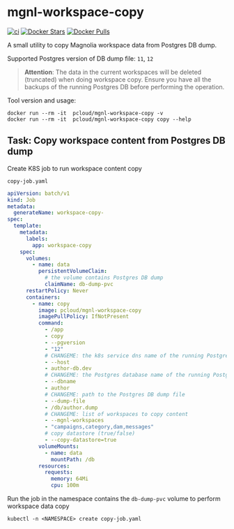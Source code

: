 # mgnl-workspace-copy

[![ci](https://github.com/quangthe/mgnl-workspace-copy/actions/workflows/build-docker.yaml/badge.svg)](https://github.com/quangthe/mgnl-workspace-copy/actions/workflows/build-docker.yaml)
[![Docker Stars](https://img.shields.io/docker/stars/pcloud/mgnl-workspace-copy.svg?style=flat)](https://hub.docker.com/r/pcloud/mgnl-workspace-copy/)
[![Docker Pulls](https://img.shields.io/docker/pulls/pcloud/mgnl-workspace-copy.svg?style=flat)](https://hub.docker.com/r/pcloud/mgnl-workspace-copy/)

A small utility to copy Magnolia workspace data from Postgres DB dump.

Supported Postgres version of DB dump file: `11`, `12`

> **Attention**: The data in the current workspaces will be deleted (truncated) when doing workspace copy. 
> Ensure you have all the backups of the running Postgres DB before performing the operation.  

Tool version and usage:
```shell
docker run --rm -it  pcloud/mgnl-workspace-copy -v
docker run --rm -it  pcloud/mgnl-workspace-copy copy --help
```

## Task: Copy workspace content from Postgres DB dump

Create K8S job to run workspace content copy

`copy-job.yaml`

```yaml
apiVersion: batch/v1
kind: Job
metadata:
  generateName: workspace-copy-
spec:
  template:
    metadata:
      labels:
        app: workspace-copy
    spec:
      volumes:
        - name: data
          persistentVolumeClaim:
            # the volume contains Postgres DB dump
            claimName: db-dump-pvc
      restartPolicy: Never
      containers:
        - name: copy
          image: pcloud/mgnl-workspace-copy
          imagePullPolicy: IfNotPresent
          command:
            - /app
            - copy
            - --pgversion
            - "12"
            # CHANGEME: the k8s service dns name of the running Postgres DB
            - --host
            - author-db.dev
            # CHANGEME: the Postgres database name of the running Postgres DB
            - --dbname
            - author
            # CHANGEME: path to the Postgres DB dump file
            - --dump-file
            - /db/author.dump
            # CHANGEME: list of workspaces to copy content
            - --mgnl-workspaces
            - "campaigns,category,dam,messages"
            # copy datastore (true/false)
            - --copy-datastore=true
          volumeMounts:
            - name: data
              mountPath: /db
          resources:
            requests:
              memory: 64Mi
              cpu: 100m
```

Run the job in the namespace contains the `db-dump-pvc` volume to perform workspace data copy

```shell
kubectl -n <NAMESPACE> create copy-job.yaml
```